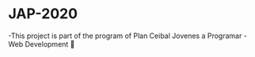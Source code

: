 # JAP-2020
-This project is part of the program of Plan Ceibal Jovenes a Programar - Web Development  🚀

